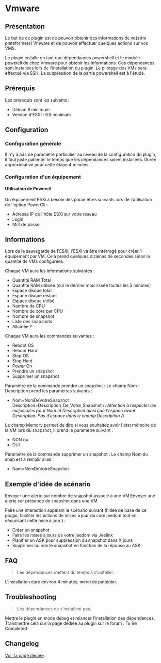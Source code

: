 # Vmware

## Présentation

Le but de ce plugin est de pouvoir obtenir des informations de vo(s)tre plateforme(s) Vmware et de pouvoir effectuer quelques actions sur vos VMS.

Le plugin installe en tant que dépendances powershell et le module powercli de chez Vmware pour obtenir les informations. Ces dépendances sont installées lors de l'installation du plugin.
Le pilotage des VMs sera effectué via SSH. 
La suppression de la partie powershell est à l'étude.


## Prérequis 

Les prérequis sont les suivants : 
* Débian 8 minimum
* Version d'ESXi : 6.5 minimum

## Configuration

### Configuration générale

Il n'y a pas de paramètre particulier au niveau de la configuration du plugin, il faut juste patienter le temps que les dépendances soient installées. Durée approximative pour cette étape 4 minutes.

### Configuration d'un équipement

#### Utilisation de Powercli

Un équipement ESXi à besoin des paramètres suivants lors de l'utilisation de l'option PowerCli :

* Adresse IP de l'hôte ESXi sur votre réseau
* Login
* Mot de passe


## Informations

Lors de la sauvegarde de l'ESXi, l'ESXi va être intérrogé pour créer 1 équipement par VM. Celà prend quelques dizaines de secondes selon la quantité de VMs configurées.

Chaque VM aura les informations suivantes :
* Quantité RAM Total
* Quantité RAM utilisée (sur le dernier mois lissée toutes les 5 minutes)
* Espace disque total
* Espace disque restant
* Espace disque utilisé
* Nombre de CPU
* Nombre de core par CPU
* Nombre de snapshot
* Liste des snapshots
* Allumée ?

Chaque VM aura les commandes suivantes :
* Reboot OS
* Reboot Hard
* Stop OS
* Stop Hard
* Power On
* Prendre un snapshot
* Supprimer un snapshot

Paramètre de la commande prendre un snapshot :
Le champ Nom - Description prend les paramètres suivants :
* Nom=NomDeVotreSnapshot Description=Description_De_Votre_Snapshot
/*\ Attention à respecter les majuscules pour Nom et Description ainsi que l'espace avant Description. Pas d'espace dans le champ Description /*\

Le champ Memory permet de dire si vous souhaitez avoir l'état mémoire de la VM lors du snapshot, il prend le paramètre suivant :
* NON
ou
* OUI

Paramètre de la commande supprimer un snapshot :
Le champ Nom du snap est à remplir ainsi :
* Nom=NomDeVotreSnapshot

## Exemple d'idée de scénario
Envoyer une alerte sur nombre de snapshot associé à une VM
Envoyer une alerte sur présence de snapshot dans une VM

Faire une interaction appelant le scénario suivant (l'idée de base de ce plugin, faciliter les actions de mises à jour du core jeedom tout en sécurisant cette mise à jour ) :
* Créer un snapshot
* Faire les mises à jours de votre jeedom via Jeelink
* Planifier un ASK pour suppression du snapshot dans X jours
* Supprimer ou non le snapshot en fonction de la réponse au ASK


## FAQ

> Les dépendances mettent du temps à s'installer.

L'installation dure environ 4 minutes, merci de patienter.


## Troubleshooting

> Les dépendances ne s'installent pas.

Mettre le plugin en mode debug et relancer l'installation des dépendances. Transmettre celà sur la page dédiée au plugin sur le forum : To Be Completed



## Changelog

[Voir la page dédiée](changelog.md).
